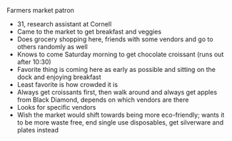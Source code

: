 Farmers market patron
- 31, research assistant at Cornell
- Came to the market to get breakfast and veggies
- Does grocery shopping here, friends with some vendors and go to others randomly as well
- Knows to come Saturday morning to get chocolate croissant (runs out after 10:30)
- Favorite thing is coming here as early as possible and sitting on the dock and enjoying breakfast
- Least favorite is how crowded it is
- Always get croissants first, then walk around and always get apples from Black Diamond, depends on which vendors are there
- Looks for specific vendors
- Wish the market would shift towards being more eco-friendly; wants it to be more waste free, end single use disposables, get silverware and plates instead 